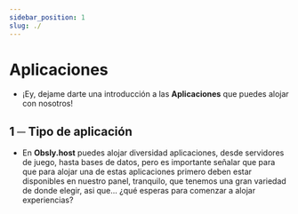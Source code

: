 ```yaml
---
sidebar_position: 1
slug: ./
---
```


# Aplicaciones
- ¡Ey, dejame darte una introducción a las **Aplicaciones** que puedes alojar con nosotros!


## 1 ─ Tipo de aplicación

- En **Obsly.host** puedes alojar diversidad aplicaciones, desde servidores de juego, hasta bases de datos, pero es importante señalar que para que para alojar una de estas aplicaciones primero deben estar disponibles en nuestro panel, tranquilo, que tenemos una gran variedad de donde elegir, asi que... ¿qué esperas para comenzar a alojar experiencias?

